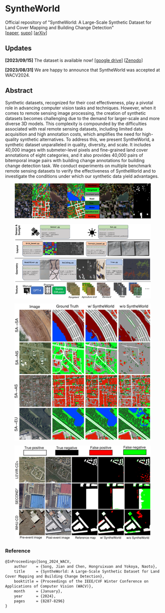 # SyntheWorld
Official repository of "SyntheWorld: A Large-Scale Synthetic Dataset for Land Cover Mapping and Building Change Detection"  
[[paper](https://openaccess.thecvf.com/content/WACV2024/papers/Song_SyntheWorld_A_Large-Scale_Synthetic_Dataset_for_Land_Cover_Mapping_and_WACV_2024_paper.pdf), [supp](https://openaccess.thecvf.com/content/WACV2024/supplemental/Song_SyntheWorld_A_Large-Scale_WACV_2024_supplemental.pdf)] [[arXiv](https://arxiv.org/abs/2309.01907)]


## Updates
**[2023/09/15]** The dataset is available now! [[google drive](https://drive.google.com/drive/folders/17WjcYrSHO51dSVgpG6X3u_putnrg5j4y?usp=sharing)] [[Zenodo](https://zenodo.org/record/8349019)] 

**[2023/08/31]** We are happy to announce that SyntheWorld was accepted at WACV2024.


## Abstract
Synthetic datasets, recognized for their cost effectiveness, play a pivotal role in advancing computer vision tasks and techniques. However, when it comes to remote sensing image processing, the creation of synthetic datasets becomes challenging due to the demand for larger-scale and more diverse 3D models. This complexity is compounded by the difficulties associated with real remote sensing datasets, including limited data acquisition and high annotation costs, which amplifies the need for high-quality synthetic alternatives. To address this, we present SyntheWorld, a synthetic dataset unparalleled in quality, diversity, and scale. It includes 40,000 images with submeter-level pixels and fine-grained land cover annotations of eight categories, and it also provides 40,000 pairs of bitemporal image pairs with building change annotations for building change detection task. We conduct experiments on multiple benchmark remote sensing datasets to verify the effectiveness of SyntheWorld and to investigate the conditions under which our synthetic data yield advantages.

<p align="center"> <img src="figs/examples.png" width="88%"> </p>

<p align="center"> <img src="figs/workflow.png" width="88%"> </p>

<p align="center"> <img src="figs/vis_lc.png" width="88%"> </p>

<p align="center"> <img src="figs/vis_cd.png" width="88%"> </p>

### Reference
```
@InProceedings{Song_2024_WACV,
    author    = {Song, Jian and Chen, Hongruixuan and Yokoya, Naoto},
    title     = {SyntheWorld: A Large-Scale Synthetic Dataset for Land Cover Mapping and Building Change Detection},
    booktitle = {Proceedings of the IEEE/CVF Winter Conference on Applications of Computer Vision (WACV)},
    month     = {January},
    year      = {2024},
    pages     = {8287-8296}
}
```
